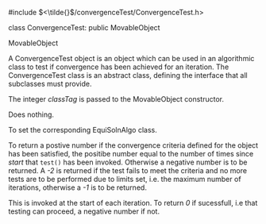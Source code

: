 


\#include $<\tilde{}$/convergenceTest/ConvergenceTest.h$>$



class ConvergenceTest: public MovableObject



MovableObject






A ConvergenceTest object is an object which can be used in an
algorithmic class to test if convergence has been achieved for an
iteration. The ConvergenceTest class is an abstract class, defining the
interface that all subclasses must provide.

























The integer *classTag* is passed to the MovableObject constructor.




Does nothing.




To set the corresponding EquiSolnAlgo class.

To return a postive number if the convergence criteria defined for the
object has been satisfied, the positibe number equal to the number of
times since *start* that `test()` has been invoked. Otherwise a negative
number is to be returned. A *-2* is returned if the test fails to meet
the criteria and no more tests are to be performed due to limits set,
i.e. the maximum number of iterations, otherwise a *-1* is to be
returned.

This is invoked at the start of each iteration. To return *0* if
sucessfull, i.e that testing can proceed, a negative number if not.
